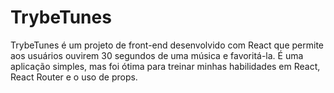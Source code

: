 
# TrybeTunes

TrybeTunes é um projeto de front-end desenvolvido com React que permite aos usuários ouvirem 30 segundos de uma música e favoritá-la. É uma aplicação simples, mas foi ótima para treinar minhas habilidades em React, React Router e o uso de props.

